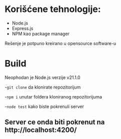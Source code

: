 # Korišćene tehnologije:
- Node.js
- Express.js
- NPM kao package manager
 
Rešenje je potpuno kreirano u opensource software-u

# Build
Neophodan je Node.js verzije v21.1.0

-`git clone` da klonirate repozitorijum

-`npm i` unutar foldera kloniranog repozitorijuma

-`node test` kako biste pokrenuli server

## Server ce onda biti pokrenut na http://localhost:4200/
